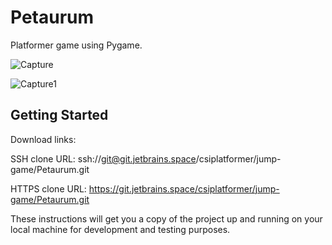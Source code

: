 # Petaurum
Platformer game using Pygame.

![Capture](https://github.com/Mlindens/Petaurum/assets/83295029/f51a505d-265e-4a36-98e7-3617d8f40b97)

![Capture1](https://github.com/Mlindens/Petaurum/assets/83295029/b7661aaa-6140-4776-8afd-d5f832ce833f)

## Getting Started

Download links:

SSH clone URL: ssh://git@git.jetbrains.space/csiplatformer/jump-game/Petaurum.git

HTTPS clone URL: https://git.jetbrains.space/csiplatformer/jump-game/Petaurum.git



These instructions will get you a copy of the project up and running on your local machine for development and testing purposes.

